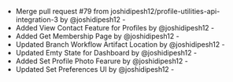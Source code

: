 - Merge pull request #79 from joshidipesh12/profile-utilities-api-integration-3 by @joshidipesh12 -
- Added View Contact Feature for Profiles by @joshidipesh12 -
- Added Get Membership Page by @joshidipesh12 -
- Updated Branch Workflow Artifact Location by @joshidipesh12 -
- Updated Emty State for Dashboard by @joshidipesh12 -
- Added Set Profile Photo Fearure by @joshidipesh12 -
- Updated Set Preferences UI by @joshidipesh12 -
